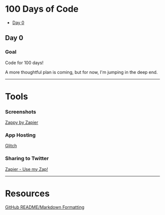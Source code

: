 # 100 Days of Code

- [Day 0](#day-0)
<!-- https://www.markdownguide.org/basic-syntax -->

<!--
## Day #:
### tl;dr
- Topic(s):
- Time:
### Today's Topic(s)
### Key takeaways
### Tomorrow
### Journal
```javascript
const test = function () {
  console.log("eh?")
}
```
-->

## Day 0

### Goal

Code for 100 days!

A more thoughtful plan is coming, but for now, I'm jumping in the deep end.

***

# Tools

### Screenshots

[Zappy by Zapier](https://zapier.com/zappy)

### App Hosting

[Glitch](https://glitch.com/)

### Sharing to Twitter

[Zapier - Use my Zap!](https://zapier.com/shared/cbe12a740d6834e452513ff4064d4bdd90eb5029)

***

# Resources

[GitHub README/Markdown Formatting](https://docs.github.com/en/enterprise/2.20/user/github/writing-on-github/basic-writing-and-formatting-syntax#quoting-code)
